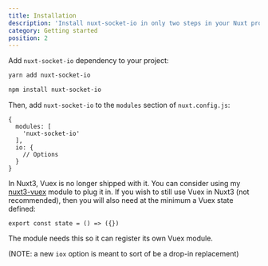 ```yaml
---
title: Installation
description: 'Install nuxt-socket-io in only two steps in your Nuxt project.'
category: Getting started
position: 2
---
```


Add `nuxt-socket-io` dependency to your project:

<code-group>
  <code-block label="Yarn" active>

  ```bash
  yarn add nuxt-socket-io
  ```

  </code-block>
  <code-block label="NPM">

  ```bash
  npm install nuxt-socket-io
  ```

  </code-block>
</code-group>

Then, add `nuxt-socket-io` to the `modules` section of `nuxt.config.js`:

```js[nuxt.config.js]
{
  modules: [
    'nuxt-socket-io'
  ],
  io: {
    // Options
  }
}
```

In Nuxt3, Vuex is no longer shipped with it. You can consider using my [nuxt3-vuex](https://www.npmjs.com/package/nuxt3-vuex) module to plug it in. If you wish to still use Vuex in Nuxt3 (not recommended), then you will also need at the minimum a Vuex state defined:

```js{}[store/index.js]
export const state = () => ({})

```

The module needs this so it can register its own Vuex module.

(NOTE: a new `iox` option is meant to sort of be a drop-in replacement)

